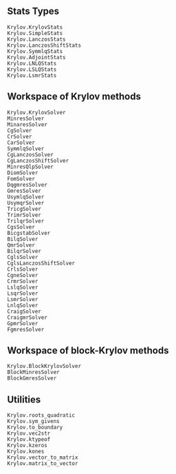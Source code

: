 ## Stats Types

```@docs
Krylov.KrylovStats
Krylov.SimpleStats
Krylov.LanczosStats
Krylov.LanczosShiftStats
Krylov.SymmlqStats
Krylov.AdjointStats
Krylov.LNLQStats
Krylov.LSLQStats
Krylov.LsmrStats
```

## Workspace of Krylov methods

```@docs
Krylov.KrylovSolver
MinresSolver
MinaresSolver
CgSolver
CrSolver
CarSolver
SymmlqSolver
CgLanczosSolver
CgLanczosShiftSolver
MinresQlpSolver
DiomSolver
FomSolver
DqgmresSolver
GmresSolver
UsymlqSolver
UsymqrSolver
TricgSolver
TrimrSolver
TrilqrSolver
CgsSolver
BicgstabSolver
BilqSolver
QmrSolver
BilqrSolver
CglsSolver
CglsLanczosShiftSolver
CrlsSolver
CgneSolver
CrmrSolver
LslqSolver
LsqrSolver
LsmrSolver
LnlqSolver
CraigSolver
CraigmrSolver
GpmrSolver
FgmresSolver
```

## Workspace of block-Krylov methods

```@docs
Krylov.BlockKrylovSolver
BlockMinresSolver
BlockGmresSolver
```

## Utilities

```@docs
Krylov.roots_quadratic
Krylov.sym_givens
Krylov.to_boundary
Krylov.vec2str
Krylov.ktypeof
Krylov.kzeros
Krylov.kones
Krylov.vector_to_matrix
Krylov.matrix_to_vector
```
